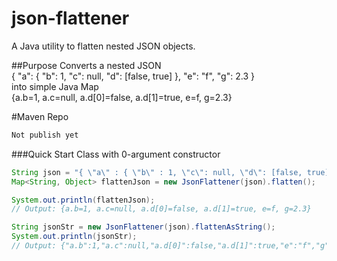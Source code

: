 json-flattener
=============
A Java utility to flatten nested JSON objects.

##Purpose
Converts a nested JSON<br />
  { "a": { "b": 1, "c": null, "d": [false, true] }, "e": "f", "g": 2.3 }<br />
into simple Java Map<br />
  {a.b=1, a.c=null, a.d[0]=false, a.d[1]=true, e=f, g=2.3}

#Maven Repo
```xml
Not publish yet
```


###Quick Start
Class with 0-argument constructor
```java
String json = "{ \"a\" : { \"b\" : 1, \"c\": null, \"d\": [false, true] }, \"e\": \"f\", \"g\":2.3 }";
Map<String, Object> flattenJson = new JsonFlattener(json).flatten();

System.out.println(flattenJson);
// Output: {a.b=1, a.c=null, a.d[0]=false, a.d[1]=true, e=f, g=2.3}

String jsonStr = new JsonFlattener(json).flattenAsString();
System.out.println(jsonStr);
// Output: {"a.b":1,"a.c":null,"a.d[0]":false,"a.d[1]":true,"e":"f","g":2.3}
```
